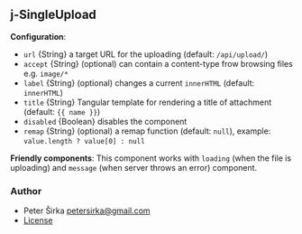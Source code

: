 ## j-SingleUpload

__Configuration__:

- `url` {String} a target URL for the uploading (default: `/api/upload/`)
- `accept` {String} (optional) can contain a content-type frow browsing files e.g. `image/*`
- `label` {String} (optional) changes a current `innerHTML` (default: `innerHTML`)
- `title` {String} Tangular template for rendering a title of attachment (default: `{{ name }}`)
- `disabled` {Boolean} disables the component
- `remap` {String} (optional) a remap function (default: `null`), example: `value.length ? value[0] : null`

__Friendly components__:
This component works with `loading` (when the file is uploading) and `message` (when server throws an error) component.

### Author

- Peter Širka <petersirka@gmail.com>
- [License](https://www.totaljs.com/licenses/)